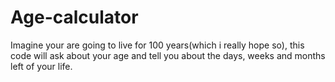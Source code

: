 # Age-calculator
Imagine your are going to live for 100 years(which i really hope so), this code will ask about your age and tell you about the days, weeks and months left of your life. 
